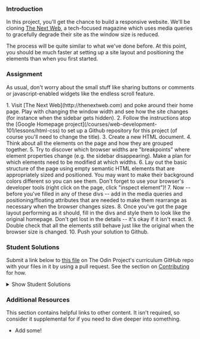 ### Introduction
In this project, you'll get the chance to build a responsive website.  We'll be cloning [The Next Web](http://thenextweb.com), a tech-focused magazine which uses media queries to gracefully degrade their site as the window size is reduced.

The process will be quite similar to what we've done before.  At this point, you should be much faster at setting up a site layout and positioning the elements than when you first started.

### Assignment
As usual, don't worry about the small stuff like sharing buttons or comments or javascript-enabled widgets like the endless scroll feature.

<div class="lesson-content__panel" markdown="1">
1. Visit [The Next Web](http://thenextweb.com) and poke around their home page.  Play with changing the window width and see how the site changes (for instance when the sidebar gets hidden).
2. Follow the instructions atop the [Google Homepage project](/courses/web-development-101/lessons/html-css) to set up a Github repository for this project (of course you'll need to change the title).
3. Create a new HTML document.
4. Think about all the elements on the page and how they are grouped together.
5. Try to discover which browser widths are "breakpoints" where element properties change (e.g. the sidebar disappearing).  Make a plan for which elements need to be modified at which widths.
6. Lay out the basic structure of the page using empty semantic HTML elements that are appropriately sized and positioned.  You may want to make their background colors different so you can see them.  Don't forget to use your browser's developer tools (right click on the page, click "inspect element")!
7. Now -- before you've filled in any of these divs -- add in the media queries and positioning/floating attributes that are needed to make them rearrange as necessary when the browser changes sizes.
8. Once you've got the page layout performing as it should, fill in the divs and style them to look like the original homepage.  Don't get lost in the details -- it's okay if it isn't exact.
9. Double check that all the elements still behave just like the original when the browser size is changed.
10. Push your solution to Github.
</div>

### Student Solutions

Submit a link below to [this file](https://github.com/TheOdinProject/curriculum/blob/master/html_css/project_responsive.md) on The Odin Project's curriculum GitHub repo with your files in it by using a pull request. See the section on [Contributing](http://github.com/TheOdinProject/curriculum/blob/master/contributing.md) for how.

<details markdown="block">
  <summary> Show Student Solutions </summary>

* Add your solution below this line!
* [descholar's solution](https://github.com/AlduLonghi/the-next-web-clone) - [View it in a Browser](https://fervent-mcnulty-8f2492.netlify.app/)
* [Yiğit's Solution](https://github.com/yigitm/TNW-Clone) - [View in Browser](https://yigitm.github.io/TNW-Clone/)
* [Haroon Abdulrazaq's Solution](https://github.com/Haroonabdulrazaq/Responsive-Design) - [View in Browser](https://haroonabdulrazaq.github.io/Responsive-Design/)
* [Morgan's Solution](https://github.com/morganbonhomme/responsive-design) - [View in Browser](https://morganbonhomme.github.io/responsive-design/)
* [Jose Salvador's Solution](https://github.com/Jsalvadorpp/TNW) - [View in Browser](https://jsalvadorpp.github.io/TNW/)
* [Uduak Essien's solution](https://github.com/acushlakoncept/The-Next-Web) - [View in Browser](https://raw.githack.com/vmwhoami/The-Next-Web/feature-home/index.html)
* [kaliberpoziomka's solution](https://github.com/kaliberpoziomka/tnw-responsive) - [View in Browser](https://kaliberpoziomka.github.io/tnw-responsive/)
* [Julio's solution](https://github.com/julio22b/top-responsive-design/tree/master) - [View in Browser](https://julio22b.github.io/top-responsive-design/)
* [Mikael's Solution](https://github.com/Mikearaya/thenextweb-clone) - [View in browser](https://mikearaya.github.io/thenextweb-clone)
* [Rarysson's Solution](https://github.com/rarysson/next-web-clone) - [View in browser](https://rarysson.github.io/next-web-clone/)
* [Estela's Solution](https://estelajimero.github.io/responsive-design/) - [View in browser](https://estelajimero.github.io/responsive-design/)
* [Johongirr's Solution](https://github.com/Johongirr/newsweek-copy) - [View in browser](https://johongirr.github.io/newsweek-copy/)
* [Igorashs's Solution](https://github.com/igorashs/building-with-responsive-design) - [View in browser](https://igorashs.github.io/building-with-responsive-design/)
* [Zuzanna's Solution](https://marcheweczka007.github.io/Responsive-desing/) - [View in browser](https://marcheweczka007.github.io/Responsive-desing/)
* [Katarzyna Kaswen-Wilk's Solution](https://github.com/kikupiku/tnw-clone) - [View in browser](https://kikupiku.github.io/tnw-clone/)
* [Raiko's Solution](https://github.com/Cypher0/odin-responsive-design) - [View in browser](https://cypher0.github.io/odin-responsive-design/)
* [rbkjefkj's Solution](https://github.com/rbkjefkj/TNW) - [View in browser](https://rbkjefkj.github.io/TNW/)
* [Kevin Vuong's Solution](https://github.com/fffear/responsive-design) - [View in browser](https://fffear.github.io/responsive-design/)
* [Braxton Lemmon's Solution](https://github.com/braxtonlemmon/tnw-clone) - [View in Browser](https://braxtonlemmon.github.io/tnw-clone/)
* [Joan Currie's Solution](https://github.com/JECurrie/google-homepage/) - [View in Browser](https://jecurrie.github.io/google-homepage/)
* [Muhammad Ahmad's Solution](https://github.com/thisisMAhmad/thenextweb) - [View in Browser](https://thisismahmad.github.io/thenextweb/)
* [David Auza's and Eduardo Reis's Solution](https://github.com/davidauza-engineer/Building-with-Responsive-Design) - [View in Browser](https://davidauza-engineer.github.io/Building-with-Responsive-Design/)
* [David Tan's solution](https://github.com/davecmd/the-next-web-responsive-design-replica) - [View in browser](https://davecmd.github.io/the-next-web-responsive-design-replica/)
* [Learnsometing's solution](https://github.com/learnsometing/responsive-design) - [View in browser](https://learnsometing.github.io/responsive-design/)
* [Bojo's solution](https://github.com/BojoZahariev/TheNextWeb-homepage) - [View in browser](https://bojozahariev.github.io/TheNextWeb-homepage/)
* [bcikota's solution](https://github.com/bcikota/the_next_web) - [View in browser](https://bcikota.github.io/the_next_web/)
* [Ohlie's solution](https://github.com/lco1220/theNextWeb_RWD) - [View in browser](https://lco1220.github.io/theNextWeb_RWD)
* [Bola Buari's solution](https://github.com/bolah2009/tnw-clone) - [View in browser](https://bolah2009.github.io/tnw-clone)
* [Jason McKee's solution](https://github.com/jttmckee/responsive-practice) - [View in browser](https://jttmckee.github.io/responsive-practice/)
* [ARaut9's solution](https://github.com/ARaut9/TNW_responsive_homepage) - [View in browser](https://araut9.github.io/TNW_responsive_homepage/)
* [Ricala's solution](https://github.com/Ricala/tnw-responsive-design) - [View in browser](https://ricala.github.io/tnw-responsive-design/)
* [N00bG1rl's solution](https://github.com/N00bG1rl/responsive) - [View in browser](https://n00bg1rl.github.io/responsive/)
* [Max Garber's solution](https://github.com/bubblebooy/Odin-HTML5andCSS3) - [View in browser](https://bubblebooy.github.io/Odin-HTML5andCSS3/thenextweb.html)
* [Chris MacSwan's solution](https://github.com/cmacswan07/responsive_design) - [View in browser](https://cmacswan07.github.io/responsive_design/index.html)
* [Javier Machin's solution](https://github.com/Javier-Machin/responsive-design) - [View in browser](https://javier-machin.github.io/responsive-design/)
* [nmac's solution](https://github.com/nmacawile/thenextweb-layout) - [Preview](https://htmlpreview.github.io/?https://github.com/nmacawile/thenextweb-layout/blob/master/index.html)
* [SarfrazAnjum's solution](https://github.com/SarfrazAnjum/TOP_Building-with-Responsive-Design) - [View in browser]( https://sarfrazanjum.github.io/TOP_Building-with-Responsive-Design/)
* [Henry Kirya's solution](https://github.com/harrika/nextweb) - [View in browser](https://harrika.github.io/nextweb/)
* [Adrien Pardo's solution](https://github.com/Shieboo/responsive-design) - [View in browser](https://shieboo.github.io/responsive-design/)
* [theghall's solution](https://github.com/theghall/odin-responsive-design) - [View in browser](https://theghall.github.io/odin-responsive-design/)
* [Jonathan Yiv's solution](https://github.com/JonathanYiv/the-next-web) - [View in browser](http://jonathanyiv.com/the-next-web/)
* [Jmooree's solution](https://github.com/jmooree30/the-next-web) - [View in browser](https://jmooree30.github.io/the-next-web/)
* [Axel's solution](https://github.com/afuh/next-web) - [View in browser](http://next-web.surge.sh/)
* [yilmazgunalp's solution](https://github.com/yilmazgunalp/next-web) - [View in browser](https://yilmazgunalp.github.io/next-web/)
* [Leah Xia's solution](https://github.com/LeahXia/the-next-web.git) - [View in browser](http://leahxia.com/internal-links/the-next-web/index.html)
* [Andrew's solution](https://github.com/andrewr224/The-Next-Web) - [View in browser](https://andrewr224.github.io/The-Next-Web/)
* [Jeff's Solution](https://github.com/jmbothe/tnw-homepage) - [View in Browser](https://jmbothe.github.io/tnw-homepage/)
* [Austin's solution](https://github.com/CouchofTomato/nextweb-clone) - [View in browser](https://couchoftomato.github.io/nextweb-clone/)
* [ Flint Mayers' solution](https://github.com/FlintMayers/-Responsive-Design_odin) - [View in browser](https://flintmayers.github.io/-Responsive-Design_odin/)
* [Rhys B's solution](https://github.com/105ron/the-next-web) - [View in browser](https://105ron.github.io/the-next-web/)
* [Pawel R's solution](https://github.com/PawelRokosz/ResponsiveDesign) - [View in browser](https://htmlpreview.github.io/?https://github.com/PawelRokosz/ResponsiveDesign/blob/master/index.html)
* [Donald's solution](https://github.com/donaldali/odin-html-css/tree/master/responsive_design) - [View in browser](http://htmlpreview.github.io/?https://github.com/donaldali/odin-html-css/blob/master/responsive_design/index.html)
* [Leonard Labita's solution](https://github.com/lendoza/OdinProject/tree/master/app) - [View in browser](http://leonardlabita.com/next.html)
* [Artur Janik's solution](https://github.com/ArturJanik/ProjectTNW) - [View in browser](http://htmlpreview.github.io/?https://github.com/ArturJanik/ProjectTNW/blob/master/index.html)
* [AyeSea's solution](https://github.com/AyeSea/tnw-responsive-design) - [View in browser](https://htmlpreview.github.io/?https://github.com/AyeSea/tnw-responsive-design/blob/master/index.html)
* [Dusan Milosavljevic's solution](https://github.com/dusanmilosavljevic1624/Project-Responsive-Design) - [View in browser](http://dusanmilosavljevic1624.github.io/Project-Responsive-Design/)
* [Luke Walker's solution](https://github.com/ubershibs/odin-html-css/tree/master/tnw) - [View in browser](https://htmlpreview.github.io/?https://github.com/ubershibs/odin-html-css/blob/master/tnw/index.html)
* [Miguel Herrera's solution](https://github.com/migueloherrera/the-next-web) - [View in browser](http://htmlpreview.github.io/?https://github.com/migueloherrera/the-next-web/blob/master/index.html)
* [J-kaizen's solution](https://github.com/J-kaizen/TheOdinProject/tree/master/HTML_CSS/html5_site) - [View in browser](http://htmlpreview.github.io/?https://github.com/J-kaizen/TheOdinProject/blob/master/HTML_CSS/html5_site/index.html)
* [Stefan (Cyprium)'s solution](https://github.com/dev-cyprium/TheOdinProject-HTML/blob/master/thenextweb-remake/index.html) - [View in browser](https://htmlpreview.github.io/?https://github.com/dev-cyprium/TheOdinProject-HTML/blob/master/thenextweb-remake/index.html)
* [Ashleigh's solution](https://github.com/aedelman/responsive-design/blob/master/index.html) - [View in browser](https://htmlpreview.github.io/?https://github.com/aedelman/responsive-design/blob/master/index.html)
* [csrail's solution](https://github.com/csrail/next-web-mock) - [View in browser](https://rawgit.com/csrail/next-web-mock/master/index.html)
* [David Chapman's solution (w/ partial placeholder elements)](https://github.com/davidchappy/odin_training_projects/tree/master/html-responsive-design) - [View in browser](https://davidchappy.github.io/html-responsive-design/)
* [Charles Harries's solution (mostly placeholder + menu)](https://github.com/charlesharries/the-next-web/) - [View in browser](https://htmlpreview.github.io/?https://github.com/charlesharries/the-next-web/blob/master/index.html)
* [Daunenok's solution](https://github.com/daunenok/next-web) - [View in browser](https://daunenok.github.io/next-web/)
* [Beth Rathbone's solution](https://github.com/bethrath/responsive-design) - [View in browser](http://htmlpreview.github.io/?https://github.com/bethrath/responsive-design/blob/master/index.html)
* [husein ghafari's solution](https://github.com/hosghf/responsive-thenextweb) - [View in browser](https://htmlpreview.github.io/?https://github.com/hosghf/responsive-thenextweb/blob/master/index.html)
* [Neil Cudden's solution](https://github.com/ncud4bloc/NextWeb/) - [View in browser](https://ncud4bloc.github.io/NextWeb/HTML.index.html)
* [Matteo's solution](https://github.com/naufragio/thenextweb) - [View in browser](https://naufragio.github.io/thenextweb/)
* [Aram Shelton's solution](https://github.com/tonalmasher/next-web/settings) [View in browser](https://tonalmasher.github.io/next-web/)
* [Francisco Carlos's solution](https://github.com/fcarlosdev/responsive_design) [View in browser](https://fcarlosdev.github.io/responsive_design/)
* [aznafro's solution](https://github.com/aznafro/tnw) - [View in browser](https://aznafro.github.io/thenextweb/)
* [Areeba's solution](https://github.com/AREEBAISHTIAQ/The-next-web) - [View in browser](https://areebaishtiaq.github.io/The-next-web/)
* [Taylor J's solution](https://github.com/taylorjohannsen/thenextwebmockup) - [View in browser](https://taylorjohannsen.github.io/thenextwebmockup/)
* [Carlos Del Real's and Gabriela Cruz's Solution](https://github.com/carloshdelreal/building-with-responsive-design) - [View in browser](https://carloshdelreal.github.io/building-with-responsive-design/)
* [Halkim's Solution](https://github.com/halkim44/thenextweb-clone) - [View in browser](https://halkim44.github.io/thenextweb-clone/)
* [Aron's Solution](https://github.com/aronfischer/responsive-TNV-homepage) - [View in browser](https://aronfischer.github.io/responsive-TNV-homepage/)
* [Moin & Angel's Solution](https://github.com/moinkhanif/tnw-responsive-clone) - [View in browser](https://moinkhanif.github.io/tnw-responsive-clone/)
* [Adriel Bruno's Solution](https://github.com/AdrielTrigger/top-next-web-clone-project) - [View in Browser](https://adrieltrigger.github.io/top-next-web-clone-project/)
* [Veskenazi's Solution](https://github.com/veskenazi/building-with-responsive-design) - [View in Browser](https://veskenazi.github.io/building-with-responsive-design)
* [ranmaru22's Solution](https://github.com/ranmaru22/the_odin_project/tree/master/responsive-design) - [View in Browser](https://ranmaru22.github.io/the_odin_project/responsive-design/)
* [barrysweeney's Solution](https://github.com/barrysweeney/responsive-site) - [View in Browser](https://barrysweeney.github.io/responsive-site/)
* [mangakiko's Solution](https://github.com/magakiko/TNW-Responsive) - [View in Browser](https://magakiko.github.io/TNW-Responsive/)
* [jamesredux's Solution](https://github.com/Jamesredux/tnw-clone) - [View in Browser](https://jamesredux.github.io/tnw-clone/)
* [bhenning's Solution](https://github.com/bhenning83/TNW-magazine) - [View in Browser](https://bhenning83.github.io/TNW-magazine/)
* [Timework's Solution](https://github.com/Timework/responsive-design) - [View in Browser](https://timework.github.io/responsive-design/)
</details>

### Additional Resources
This section contains helpful links to other content. It isn't required, so consider it supplemental for if you need to dive deeper into something.

* Add some!
